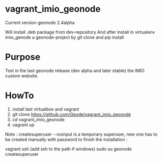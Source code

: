 vagrant_imio_geonode
====================

Current version geonode 2.4alpha

Will install .deb package from dev-repository
And after install in virtualenv imio_genode a geonode-project by git clone and pip install

Purpose
=======

Test in the last geonode release (dev alpha and later stable) the IMIO custom website.

HowTo
=====

1. install last virtualbox and vagrant
2. git clone https://github.com/Geode/vagrant_imio_geonode
3. cd vagrant_imio_geonode
4. vagrant up

Note : createsuperuser --noinput is a temporary superuser, new one has to be created manually with password to finish the installation :

vagrant ssh (add ssh to the path if windows)
sudo su
geonode createsuperuser
